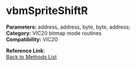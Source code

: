 # vbmSpriteShiftR

**Parameters:** address, address, byte, byte, address;  
**Category:** VIC20 bitmap mode routines  
**Compatibility:** VIC20  

**Reference Link:**  
[Back to Methods List](../../SUMMARY.md)
